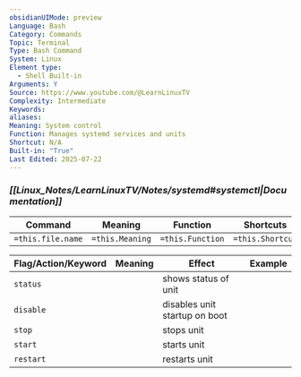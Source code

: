 ```yaml
---
obsidianUIMode: preview
Language: Bash
Category: Commands
Topic: Terminal
Type: Bash Command
System: Linux
Element type:
  - Shell Built-in
Arguments: Y
Source: https://www.youtube.com/@LearnLinuxTV
Complexity: Intermediate
Keywords: 
aliases: 
Meaning: System control
Function: Manages systemd services and units
Shortcut: N/A
Built-in: "True"
Last Edited: 2025-07-22
---
```

### *[[Linux_Notes/LearnLinuxTV/Notes/systemd#systemctl|Documentation]]* 

| Command           | Meaning         | Function         | Shortcuts        |
| ----------------- | --------------- | ---------------- | ---------------- |
| `=this.file.name` | `=this.Meaning` | `=this.Function` | `=this.Shortcut` |

| Flag/Action/Keyword | Meaning | Effect                        | Example |
| ------------------- | ------- | ----------------------------- | ------- |
| `status`            |         | shows status of unit          |         |
| `disable`           |         | disables unit startup on boot |         |
| `stop`              |         | stops unit                    |         |
| `start`             |         | starts unit                   |         |
| `restart`           |         | restarts unit                 |         |
